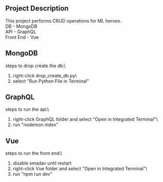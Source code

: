 ## Project Description
This project performs CRUD operations for ML heroes.\
DB - MongoDB\
API - GraphQL\
Front End - Vue

## MongoDB
steps to drop create the db:\
1) right-click drop_create_db.py\
2) select "Run Python File in Terminal"

## GraphQL
steps to run the api:\
1) right-click GraphQL folder and select "Open in Integrated Terminal"\
2) run "nodemon index"

## Vue
steps to run the front end:\
1) disable smadav until restart
2) right-click Vue folder and select "Open in Integrated Terminal"\
3) run "npm run dev"